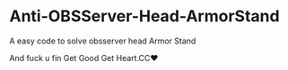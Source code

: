 # Anti-OBSServer-Head-ArmorStand
A easy code to solve obsserver head Armor Stand

And fuck u fin
Get Good Get Heart.CC❤️
